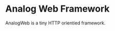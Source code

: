 Analog Web Framework
===============================================

AnalogWeb is a tiny HTTP orientied framework. 

